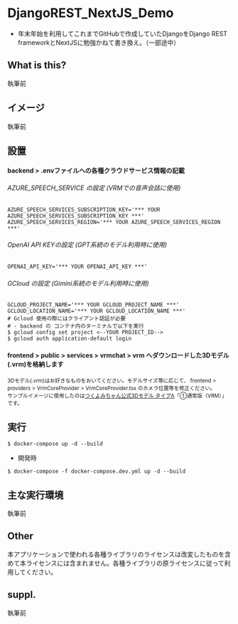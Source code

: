 # DjangoREST_NextJS_Demo
* 年末年始を利用してこれまでGitHubで作成していたDjangoをDjango REST frameworkとNextJSに勉強かねて書き換え。（一部途中）

## What is this?
執筆前

## イメージ
執筆前

## 設置

#### backend > .envファイルへの各種クラウドサービス情報の記載
###### AZURE_SPEECH_SERVICE の設定 (VRMでの音声会話に使用)
```
AZURE_SPEECH_SERVICES_SUBSCRIPTION_KEY='*** YOUR AZURE_SPEECH_SERVICES_SUBSCRIPTION_KEY ***'  
AZURE_SPEECH_SERVICES_REGION='*** YOUR AZURE_SPEECH_SERVICES_REGION ***'
```

###### OpenAI API KEYの設定 (GPT系統のモデル利用時に使用)
```
OPENAI_API_KEY='*** YOUR OPENAI_API_KEY ***'
```

###### GCloud の設定 (Gimini系統のモデル利用時に使用)
```
GCLOUD_PROJECT_NAME='*** YOUR GCLOUD_PROJECT_NAME ***'
GCLOUD_LOCATION_NAME='*** YOUR GCLOUD_LOCATION_NAME ***'
# Gcloud 使用の際にはクライアント認証が必要
# - backend の コンテナ内のターミナルで以下を実行
$ gcloud config set project <--YOUR PROJECT_ID-->
$ gcloud auth application-default login
```
#### frontend > public > services > vrmchat > vrm へダウンロードした3Dモデル(.vrm)を格納します  
<sup>3Dモデル(.vrm)はお好きなものをおいてください。モデルサイズ等に応じて、 frontend > providers > VrmCoreProvider > VrmCoreProvider.tsx のカメラ位置等を修正ください。</sup>  
<sup>サンプルイメージに使用したのは[つくよみちゃん公式3Dモデル タイプA](https://tyc.rei-yumesaki.net/material/avatar/3d-a/ "つくよみちゃん公式3Dモデル タイプA")「①通常版（VRM）」です。</sup>


## 実行
```
$ docker-compose up -d --build
```
* 開発時
```
$ docker-compose -f docker-compose.dev.yml up -d --build
```

## 主な実行環境
執筆前

## Other
本アプリケーションで使われる各種ライブラリのライセンスは改変したものを含めて本ライセンスには含まれません。各種ライブラリの原ライセンスに従って利用してください。

## suppl.
執筆前
